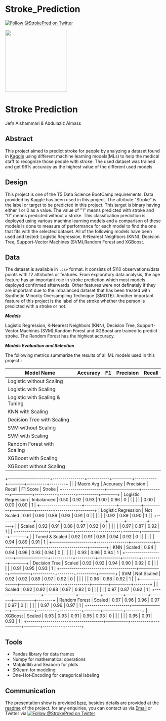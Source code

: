 # Stroke_Prediction
[![Follow @StrokePred on Twitter](https://img.shields.io/twitter/follow/strokepred?style=social)](https://twitter.com/StrokePred)

<img src="https://topnews.in/healthcare/sites/default/files/styles/large/public/Stroke7.jpg?itok=xInaWFYK" width="200" height="200">

# Stroke Prediction
Jefn Alshammari & Abdulaziz Almass
## Abstract
This project aimed to predict stroke for people by analyzing a dataset found in [Kaggle](https://www.kaggle.com/fedesoriano/stroke-prediction-dataset) using different machine learning models(MLs) to help the medical staff to recognize those people with stroke. The used dataset was trained and get 96% accuracy as the highest value of the different used models.  

<!-- The data has been explored, cleaned and One-Hot-Encoding for some of the features such as "gender" ...etc.  -->

## Design

This project is one of the T5 Data Science BootCamp requirements. Data provided by Kaggle has been used in this project. The attribute "Stroke" is the label or target to be predicted in this project. This target is binary having either 1 or 0 as a value. The value of "1" means predicted with stroke and "0" means predicted without a stroke. This classifcation prediction is deployed using various machine learning models and a comparison of these models is done to measure of performance for each model to find the one that fits with the selected dataset. All of the following models have been used and tested: Logistic Regression, K-Nearest Neighbors (KNN), Decision Tree,  Support-Vector Machines (SVM),Random Forest and XGBoost.  

## Data 

The dataset is available in ```.csv``` format. It consists of 5110 observations/data points with 12 attributes or features. From exploratory data analysis, the age feature has an important role in stroke prediction which most models deployed confirmed afterwards. Other features were not definately if they are important due to the imbalanced dataset that has been treated with Synthetic Minority Oversampling Technique (SMOTE). Another important feature of this project is the label of the stroke whether the person is predicted with a stroke or not.


***Models***

Logistic Regression, K-Nearest Neighbors (KNN), Decision Tree, Support-Vector Machines (SVM),Random Forest and XGBoost are trained to predict stroke. The Random Forest has the highiest accuracy.

***Models Evaluation and Selection***

The following metrics summarize the results of all ML models used in this project : 


|           Model Name           |  Accuracy  |    F1    |   Precision   |    Recall   |
| ------------------------------ | ---------- | -------- | ------------- | ----------- |
| Logistic without Scaling       |            |          |               |             |
| Logistic with Scaling          |            |          |               |             |
| Logistic with Scaling & Tuning |            |          |               |             |
| KNN with Scaling               |            |          |               |             |
| Decision Tree with Scaling     |            |          |               |             |
| SVM without Scaling            |            |          |               |             |
| SVM with Scaling               |            |          |               |             |
| Random Forest with Scaling     |            |          |               |             |
| XGBoost with Scaling           |            |          |               |             |
| XGBoost without Scaling        |            |          |               |             |


+---------------------+----------------+-----------+----------+-----------+--------+----------+--------+
|                     |                | Macro Avg | Accuracy | Precision | Recall | F1 Score | Stroke |
+---------------------+----------------+-----------+----------+-----------+--------+----------+--------+
| Logistic Regression |   Imbalanced   |    0.50   |   0.92   |    0.93   |  1.00  |   0.96   |    0   |
|                     |                |           |          |    0.00   |  0.00  |   0.00   |    1   |
+---------------------+----------------+-----------+----------+-----------+--------+----------+--------+
| Logistic Regression |   Not Scaled   |    0.91   |   0.90   |    0.89   |  0.93  |   0.91   |    0   |
|                     |                |           |          |    0.92   |  0.89  |   0.90   |    1   |
|                     +----------------+-----------+----------+-----------+--------+----------+--------+
|                     |     Scaled     |    0.92   |   0.91   |    0.88   |  0.97  |   0.92   |    0   |
|                     |                |           |          |    0.97   |  0.87  |   0.92   |    1   |
|                     +----------------+-----------+----------+-----------+--------+----------+--------+
|                     | Tuned & Scaled |    0.92   |   0.91   |    0.89   |  0.94  |   0.92   |    0   |
|                     |                |           |          |    0.94   |  0.89  |   0.91   |    1   |
+---------------------+----------------+-----------+----------+-----------+--------+----------+--------+
|         KNN         |     Scaled     |    0.94   |   0.94   |    0.96   |  0.93  |   0.94   |    0   |
|                     |                |           |          |    0.93   |  0.96  |   0.94   |    1   |
+---------------------+----------------+-----------+----------+-----------+--------+----------+--------+
|    Decision Tree    |     Scaled     |    0.92   |   0.92   |    0.94   |  0.90  |   0.92   |    0   |
|                     |                |           |          |    0.91   |  0.95  |   0.93   |    1   |
+---------------------+----------------+-----------+----------+-----------+--------+----------+--------+
|         SVM         |   Not Scaled   |    0.92   |   0.92   |    0.89   |  0.97  |   0.92   |    0   |
|                     |                |           |          |    0.96   |  0.88  |   0.92   |    1   |
|                     +----------------+-----------+----------+-----------+--------+----------+--------+
|                     |     Scaled     |    0.92   |   0.92   |    0.88   |  0.97  |   0.92   |    0   |
|                     |                |           |          |    0.97   |  0.87  |   0.92   |    1   |
+---------------------+----------------+-----------+----------+-----------+--------+----------+--------+
|    Random Forest    |     Scaled     |    0.97   |   0.96   |    0.96   |  0.97  |   0.97   |    0   |
|                     |                |           |          |    0.97   |  0.96  |   0.97   |    1   |
+---------------------+----------------+-----------+----------+-----------+--------+----------+--------+
|       XGBoost       |     Scaled     |    0.93   |   0.93   |    0.91   |  0.95  |   0.93   |    0   |
|                     |                |           |          |    0.95   |  0.91  |   0.93   |    1   |
+---------------------+----------------+-----------+----------+-----------+--------+----------+--------+

## Tools

- Pandas library for data frames
- Numpy for mathematical operations
- Matplotlib and Seaborn for plots
- SKlearn for modeling
- One-Hot-Encoding for categorical labeling

## Communication

The presentation show is provided [here](https://github.com/jefnkhalaf/Stroke-Prediction/edit/main/Final_Phase/Presentation.pdf), besides details are provided at the [readme](https://github.com/jefnkhalaf/Stroke-Prediction/blob/main/README.md) of the project.
for any enquiries, you can contact us via [Email]( mailto:jefnkhalaf@gmail.com) or Twitter via [![Follow @StrokePred on Twitter](https://img.shields.io/twitter/follow/strokepred?style=social)](https://twitter.com/StrokePred)
